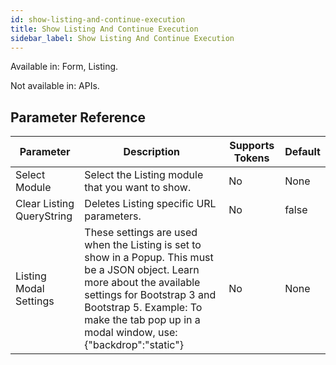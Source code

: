 ```yaml
---
id: show-listing-and-continue-execution
title: Show Listing And Continue Execution
sidebar_label: Show Listing And Continue Execution
---
```


Available in: Form, Listing.

Not available in: APIs.




## Parameter Reference
| Parameter | Description | Supports Tokens | Default |
| -- | -- | -- | -- |
| Select Module | Select the Listing module that you want to show. | No | None |
| Clear Listing QueryString | Deletes Listing specific URL parameters. | No | false |
| Listing Modal Settings | These settings are used when the Listing is set to show in a Popup. This must be a JSON object. Learn more about the available settings for Bootstrap 3 and Bootstrap 5. Example: To make the tab pop up in a modal window, use: {"backdrop":"static"} | No | None |
